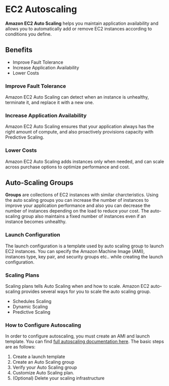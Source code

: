 # EC2 Autoscaling
**Amazon EC2 Auto Scaling** helps you maintain application availability and allows you to automatically add or remove EC2 instances according to conditions you define.

## Benefits
- Improve Fault Tolerance
- Increase Application Availability
- Lower Costs

### Improve Fault Tolerance
Amazon EC2 Auto Scaling can detect when an instance is unhealthy, terminate it, and replace it with a new one.

### Increase Application Availability
Amazon EC2 Auto Scaling ensures that your application always has the right amount of compute, and also proactively provisions capacity with Predictive Scaling.

### Lower Costs
Amazon EC2 Auto Scaling adds instances only when needed, and can scale across purchase options to optimize performance and cost.

## Auto-Scaling Groups
**Groups** are collections of EC2 instances with similar charcteristics. Using the auto scaling groups you can increase the number of instances to improve your application performance and also you can decrease the number of instances depending on the load to reduce your cost. The auto-scaling group also maintains a fixed number of instances even if an instance becomes unhealthy.

### Launch Configuration
The launch configuration is a template used by auto scaling group to launch EC2 instances. You can specify the Amazon Machine Image (AMI), instances type, key pair, and security groups etc.. while creating the launch configuration.

### Scaling Plans
Scaling plans tells Auto Scaling when and how to scale. Amazon EC2 auto-scaling provides several ways for you to scale the auto scaling group.
- Schedules Scaling
- Dynamic Scaling
- Predictive Scaling

### How to Configure Autoscaling
In order to configure autoscaling, you must create an AMI and launch template. You can find [full autoscaling documentation here](https://docs.aws.amazon.com/autoscaling/ec2/userguide/GettingStartedTutorial.html#gs-tutorial-next-steps). The basic steps are as follows:
1) Create a launch template
2) Create an Auto Scaling group
3) Verify your Auto Scaling group
4) Customize Auto Scaling plan.
5) (Optional) Delete your scaling infrastructure